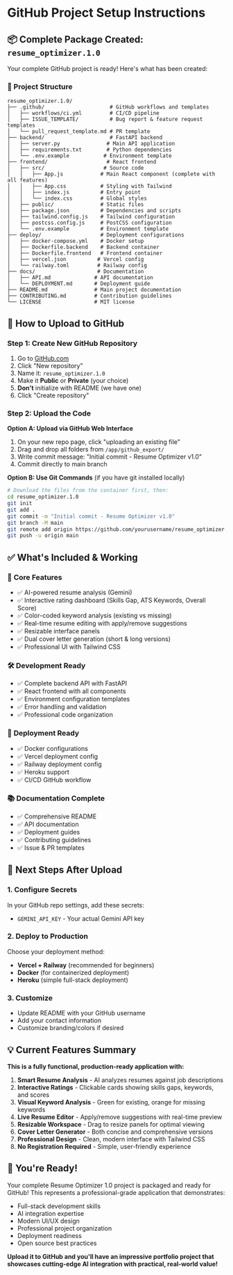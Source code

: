 # GitHub Project Setup Instructions

## 📦 Complete Package Created: `resume_optimizer.1.0`

Your complete GitHub project is ready! Here's what has been created:

### 📁 Project Structure
```
resume_optimizer.1.0/
├── .github/                     # GitHub workflows and templates
│   ├── workflows/ci.yml         # CI/CD pipeline
│   ├── ISSUE_TEMPLATE/          # Bug report & feature request templates
│   └── pull_request_template.md # PR template
├── backend/                     # FastAPI backend
│   ├── server.py               # Main API application
│   ├── requirements.txt        # Python dependencies
│   └── .env.example           # Environment template
├── frontend/                   # React frontend
│   ├── src/                   # Source code
│   │   ├── App.js            # Main React component (complete with all features)
│   │   ├── App.css           # Styling with Tailwind
│   │   ├── index.js          # Entry point
│   │   └── index.css         # Global styles
│   ├── public/               # Static files
│   ├── package.json          # Dependencies and scripts
│   ├── tailwind.config.js    # Tailwind configuration
│   ├── postcss.config.js     # PostCSS configuration
│   └── .env.example          # Environment template
├── deploy/                   # Deployment configurations
│   ├── docker-compose.yml    # Docker setup
│   ├── Dockerfile.backend    # Backend container
│   ├── Dockerfile.frontend   # Frontend container
│   ├── vercel.json          # Vercel config
│   └── railway.toml         # Railway config
├── docs/                    # Documentation
│   ├── API.md              # API documentation
│   └── DEPLOYMENT.md       # Deployment guide
├── README.md               # Main project documentation
├── CONTRIBUTING.md         # Contribution guidelines
└── LICENSE                 # MIT license
```

## 🚀 How to Upload to GitHub

### Step 1: Create New GitHub Repository
1. Go to [GitHub.com](https://github.com)
2. Click "New repository"
3. Name it: `resume_optimizer.1.0`
4. Make it **Public** or **Private** (your choice)
5. **Don't** initialize with README (we have one)
6. Click "Create repository"

### Step 2: Upload the Code

**Option A: Upload via GitHub Web Interface**
1. On your new repo page, click "uploading an existing file"
2. Drag and drop all folders from `/app/github_export/`
3. Write commit message: "Initial commit - Resume Optimizer v1.0"
4. Commit directly to main branch

**Option B: Use Git Commands** (if you have git installed locally)
```bash
# Download the files from the container first, then:
cd resume_optimizer.1.0
git init
git add .
git commit -m "Initial commit - Resume Optimizer v1.0"
git branch -M main
git remote add origin https://github.com/yourusername/resume_optimizer.1.0.git
git push -u origin main
```

## ✅ What's Included & Working

### 🎯 **Core Features**
- ✅ AI-powered resume analysis (Gemini)
- ✅ Interactive rating dashboard (Skills Gap, ATS Keywords, Overall Score)
- ✅ Color-coded keyword analysis (existing vs missing)
- ✅ Real-time resume editing with apply/remove suggestions
- ✅ Resizable interface panels
- ✅ Dual cover letter generation (short & long versions)
- ✅ Professional UI with Tailwind CSS

### 🛠️ **Development Ready**
- ✅ Complete backend API with FastAPI
- ✅ React frontend with all components
- ✅ Environment configuration templates
- ✅ Error handling and validation
- ✅ Professional code organization

### 🚀 **Deployment Ready**
- ✅ Docker configurations
- ✅ Vercel deployment config
- ✅ Railway deployment config
- ✅ Heroku support
- ✅ CI/CD GitHub workflow

### 📚 **Documentation Complete**
- ✅ Comprehensive README
- ✅ API documentation
- ✅ Deployment guides
- ✅ Contributing guidelines
- ✅ Issue & PR templates

## 🔑 Next Steps After Upload

### 1. Configure Secrets
In your GitHub repo settings, add these secrets:
- `GEMINI_API_KEY` - Your actual Gemini API key

### 2. Deploy to Production
Choose your deployment method:
- **Vercel + Railway** (recommended for beginners)
- **Docker** (for containerized deployment)
- **Heroku** (simple full-stack deployment)

### 3. Customize
- Update README with your GitHub username
- Add your contact information
- Customize branding/colors if desired

## 💡 Current Features Summary

**This is a fully functional, production-ready application with:**

1. **Smart Resume Analysis** - AI analyzes resumes against job descriptions
2. **Interactive Ratings** - Clickable cards showing skills gaps, keywords, and scores
3. **Visual Keyword Analysis** - Green for existing, orange for missing keywords
4. **Live Resume Editor** - Apply/remove suggestions with real-time preview
5. **Resizable Workspace** - Drag to resize panels for optimal viewing
6. **Cover Letter Generator** - Both concise and comprehensive versions
7. **Professional Design** - Clean, modern interface with Tailwind CSS
8. **No Registration Required** - Simple, user-friendly experience

## 🎉 You're Ready!

Your complete Resume Optimizer 1.0 project is packaged and ready for GitHub! This represents a professional-grade application that demonstrates:

- Full-stack development skills
- AI integration expertise
- Modern UI/UX design
- Professional project organization
- Deployment readiness
- Open source best practices

**Upload it to GitHub and you'll have an impressive portfolio project that showcases cutting-edge AI integration with practical, real-world value!**